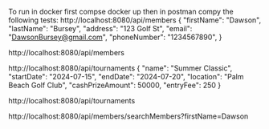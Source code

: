 To run in docker first compse docker up
then in postman compy the following tests:
http://localhost:8080/api/members 
  {
  "firstName": "Dawson",
  "lastName": "Bursey",
  "address": "123 Golf St",
  "email": "DawsonBursey@gmail.com",
  "phoneNumber": "1234567890",
}

http://localhost:8080/api/members

http://localhost:8080/api/tournaments
{
  "name": "Summer Classic",
  "startDate": "2024-07-15",
  "endDate": "2024-07-20",
  "location": "Palm Beach Golf Club",
  "cashPrizeAmount": 50000,
  "entryFee": 250
}

http://localhost:8080/api/tournaments

http://localhost:8080/api/members/searchMembers?firstName=Dawson
